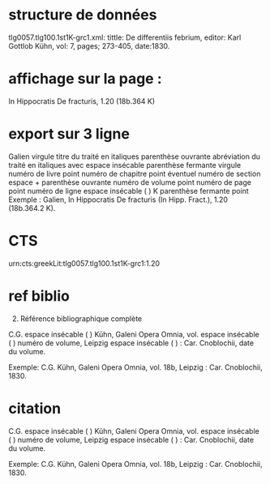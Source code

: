 
# structure de données 
tlg0057.tlg100.1st1K-grc1.xml: tittle: De differentiis febrium, editor: Karl Gottlob Kühn, vol: 7, pages; 273-405, date:1830.

# affichage sur la page :
In Hippocratis De fracturis, 1.20 (18b.364 K) 
# export sur 3 ligne
Galien virgule titre du traité en italiques parenthèse ouvrante abréviation du traité en italiques avec espace insécable parenthèse fermante virgule numéro de livre point numéro de chapitre point éventuel numéro de section espace + parenthèse ouvrante numéro de volume point numéro de page point numéro de ligne espace insécable (&nbsp;) K parenthèse fermante point
Exemple : Galien, In Hippocratis De fracturis (In Hipp. Fract.), 1.20 (18b.364.2 K).

# CTS
urn:cts:greekLit:tlg0057.tlg100.1st1K-grc1:1.20

# ref biblio 
2) Référence bibliographique complète

C.G. espace insécable (&nbsp;) Kühn, Galeni Opera Omnia, vol. espace insécable (&nbsp;) numéro de volume,  Leipzig espace insécable (&nbsp;) : Car. Cnoblochii, date du volume.

Exemple: C.G. Kühn, Galeni Opera Omnia, vol. 18b, Leipzig : Car. Cnoblochii, 1830.

# citation 
C.G. espace insécable (&nbsp;) Kühn, Galeni Opera Omnia, vol. espace insécable (&nbsp;) numéro de volume,  Leipzig espace insécable (&nbsp;) : Car. Cnoblochii, date du volume.

Exemple: C.G. Kühn, Galeni Opera Omnia, vol. 18b, Leipzig : Car. Cnoblochii, 1830.
